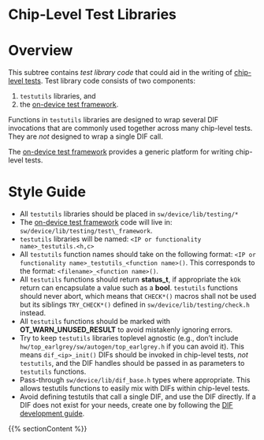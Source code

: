 # Chip-Level Test Libraries

# Overview

This subtree contains _test library code_ that could aid in the writing of [chip-level tests](../../tests/README.md).
Test library code consists of two components:
1. `testutils` libraries, and
2. the [on-device test framework](./test_framework/README.md).

Functions in `testutils` libraries are designed to wrap several DIF invocations that are commonly used together across many chip-level tests.
They are _not_ designed to wrap a single DIF call.

The [on-device test framework](./test_framework/README.md) provides a generic platform for writing chip-level tests.

# Style Guide

- All `testutils` libraries should be placed in `sw/device/lib/testing/*`
- The [on-device test framework](./test_framework/README.md)
code will live in: `sw/device/lib/testing/test\_framework`.
- `testutils` libraries will be named: `<IP or functionality name>_testutils.<h,c>`
- All `testutils` function names should take on the following format: `<IP or functionality name>_testutils_<function name>()`.
  This corresponds to the format: `<filename>_<function name>()`.
- All `testutils` functions should return **status_t**, if appropriate the `kOk` return can encapsulate a value such as a **bool**.
  `testutils` functions should never abort, which means that `CHECK*()` macros shall not be used but its siblings `TRY_CHECK*()` defined in `sw/device/lib/testing/check.h` instead.
- All `testutils` functions should be marked with **OT_WARN_UNUSED_RESULT** to avoid mistakenly ignoring errors.
- Try to keep `testutils` libraries toplevel agnostic (e.g., don’t include `hw/top_earlgrey/sw/autogen/top_earlgrey.h` if you can avoid it).
  This means `dif_<ip>_init()` DIFs should be invoked in chip-level tests, *not* `testutils`, and the DIF handles should be passed in as parameters to `testutils` functions.
- Pass-through `sw/device/lib/dif_base.h` types where appropriate.
  This allows testutils functions to easily mix with DIFs within chip-level tests.
- Avoid defining testutils that call a single DIF, and use the DIF directly.
  If a DIF does not exist for your needs, create one by following the [DIF development guide](../dif/README.md).

{{% sectionContent %}}
